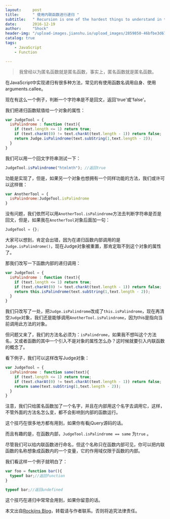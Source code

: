 ```yaml
---
layout:     post
title:      " 使用内联函数进行递归 "
subtitle:   " Recursion is one of the hardest things to understand in the world. "
date:       2016-12-19
author:     "Shock"
header-img: "/upload-images.jianshu.io/upload_images/2859850-46bfbe3d67c7aa38.jpg?imageMogr2/auto-orient/strip%7CimageView2/2/w/1240"
catalog: true
tags:
    - JavaScript
    - Function

---
```


>  我曾经以为匿名函数就是匿名函数，事实上，匿名函数就是匿名函数。

在JavaScript中实现递归有很多种方法，常见的有使用函数名调用自身、使用arguments.callee。

现在有这么一个例子，判断一个字符串是不是回文，返回'true'或'false'。

我们把递归函数赋值给一个对象的属性：

```javascript
var JudgeTool = {
  isPalindrome : function (text){
    if (text.length <= 1) return true;
    if (text.charAt(0) != text.charAt(text.length - 1)) return false;
    return Judge.isPalindrome(text.subString(1,text.length - 2));
  }
}
```

我们可以用一个回文字符串测试一下：

```javascript
JudgeTool.isPalindrome("htmlmth"); //返回true
```

功能是实现了，但是，如果另一个对象也想拥有一个同样功能的方法，我们或许可以这样做：

```javascript
var AnotherTool = {
  isPalindrome:JudgeTool.isPalindrome
}
```

没有问题，我们依然可以用`AnotherTool.isPalindrome`方法去判断字符串是否是回文，但是，如果我在`AnotherTool`对象后面加一句：

```javascript
JudgeTool = {};
```

大家可以想到，肯定会出错，因为在递归函数内部调用的是`Judge.isPalindrome()`，现在Judge对象被重置，那肯定取不到这个对象的属性了。

那我们改写一下函数内部的递归调用：

```javascript
var JudgeTool = {
  isPalindrome : function (text){
    if (text.length <= 1) return true;
    if (text.charAt(0) != text.charAt(text.length - 1)) return false;
    return this.isPalindrome(text.subString(1,text.length - 2));
  }
}
```

我们只改写了一处，把`Judge.isPalindrome`改成了`this.isPalindrome`，现在再清空`Judge`对象，我们还是能够调用`AnotherTool.isPalindrome`，因为this是指向当前调用此方法的对象。

但问题又来了，我们的方法名必须为：`isPalindrome`，如果我不想叫这个方法名，又或者函数的其中一个引入不是对象的属性怎么办？这时候就要引入内联函数的概念了。

看下例子，我们可以这样改写Judge对象：

```javascript
var JudgeTool = {
  isPalindrome : function same(text){
    if (text.length <= 1) return true;
    if (text.charAt(0) != text.charAt(text.length - 1)) return false;
    return same(text.subString(1,text.length - 2));
  }
}
```

注意，我们只给匿名函数加了一个名字，并且在内部用这个名字去调用它，这样，不管外面的方法名怎么变，都不会影响到内部的函数运行。

这个技巧在很多地方都有用到，如果你有看jQuery源码的话。

而且有趣的是，在函数内部，`JudgeTool.isPalindrome == same` 为`true` 。

尽管我们可以给内联函数进行命名，但这个名称只在函数内部可见，你可以把内联函数的名称想象成函数内的一个变量，它的作用域仅限于函数的内部。

我们看这样一个例子就明白了：

```javascript
var foo = function bar(){
  typeof bar;//返回function
}

typeof bar;//返回undefined
```

这个技巧在递归中常常会用到，如果你留意的话。

本文出自[Rockjins Blog](https://rockjins.github.io)，转载请与作者联系。否则将追究法律责任。
